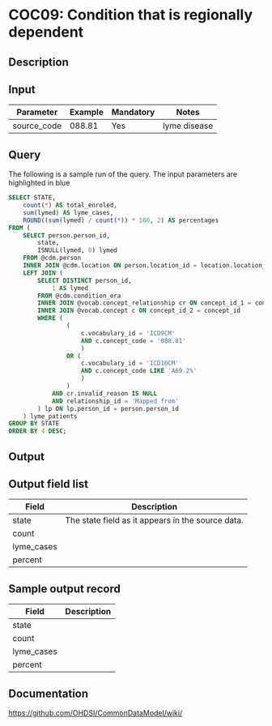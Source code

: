 <!---
Group:condition occurrence combinations
Name:COC09 Condition that is regionally dependent
Author:Patrick Ryan
CDM Version: 5.0
-->

# COC09: Condition that is regionally dependent

## Description
## Input

|  Parameter |  Example |  Mandatory |  Notes |
| --- | --- | --- | --- |
| source_code | 088.81 | Yes | lyme disease |

## Query
The following is a sample run of the query. The input parameters are highlighted in  blue  

```sql
SELECT STATE,
	count(*) AS total_enroled,
	sum(lymed) AS lyme_cases,
	ROUND((sum(lymed) / count(*)) * 100, 2) AS percentages
FROM (
	SELECT person.person_id,
		state,
		ISNULL(lymed, 0) lymed
	FROM @cdm.person
	INNER JOIN @cdm.location ON person.location_id = location.location_id
	LEFT JOIN (
		SELECT DISTINCT person_id,
			1 AS lymed
		FROM @cdm.condition_era
		INNER JOIN @vocab.concept_relationship cr ON concept_id_1 = condition_concept_id
		INNER JOIN @vocab.concept c ON concept_id_2 = concept_id
		WHERE (
				(
					c.vocabulary_id = 'ICD9CM'
					AND c.concept_code = '088.81'
					)
				OR (
					c.vocabulary_id = 'ICD10CM'
					AND c.concept_code LIKE 'A69.2%'
					)
				)
			AND cr.invalid_reason IS NULL
			AND relationship_id = 'Mapped from'
		) lp ON lp.person_id = person.person_id
	) lyme_patients
GROUP BY STATE
ORDER BY 4 DESC;
```

## Output

## Output field list

|  Field |  Description |
| --- | --- |
| state | The state field as it appears in the source data. |
| count |   |
| lyme_cases |   |
| percent |   |

## Sample output record

|  Field |  Description |
| --- | --- |
| state |   |
| count |   |
| lyme_cases |   |
| percent |   |

## Documentation
https://github.com/OHDSI/CommonDataModel/wiki/
